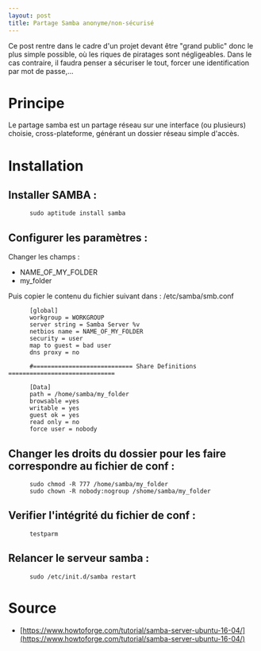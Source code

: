 ```yaml
---
layout: post
title: Partage Samba anonyme/non-sécurisé
---
```


Ce post rentre dans le cadre d'un projet devant être "grand public" donc le plus simple possible, où les riques de piratages sont négligeables.
Dans le cas contraire, il faudra penser a sécuriser le tout, forcer une identification par mot de passe,...

# Principe
Le partage samba est un partage réseau sur une interface (ou plusieurs) choisie, cross-plateforme, générant un dossier réseau simple d'accès.


# Installation
## Installer SAMBA :
          sudo aptitude install samba

## Configurer les paramètres :
Changer les champs :
- NAME_OF_MY_FOLDER
- my_folder

Puis copier le contenu du fichier suivant dans : /etc/samba/smb.conf

          [global]
          workgroup = WORKGROUP
          server string = Samba Server %v
          netbios name = NAME_OF_MY_FOLDER
          security = user
          map to guest = bad user
          dns proxy = no
          
          #============================ Share Definitions ============================== 
          
          [Data]
          path = /home/samba/my_folder
          browsable =yes
          writable = yes
          guest ok = yes
          read only = no
          force user = nobody



## Changer les droits du dossier pour les faire correspondre au fichier de conf :
          sudo chmod -R 777 /home/samba/my_folder
          sudo chown -R nobody:nogroup /shome/samba/my_folder

## Verifier l'intégrité du fichier de conf :
          testparm

## Relancer le serveur samba :
          sudo /etc/init.d/samba restart


# Source
- [https://www.howtoforge.com/tutorial/samba-server-ubuntu-16-04/](https://www.howtoforge.com/tutorial/samba-server-ubuntu-16-04/)
